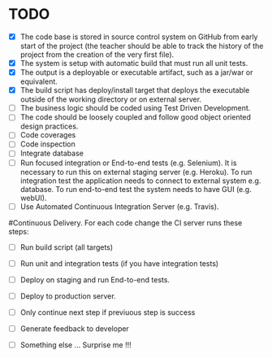 TODO
============
- [x] The code base is stored in source control system on GitHub from early start of the project (the teacher should be able to track the history of the project from the creation of the very first file).
- [x] The system is setup with automatic build that must run all unit tests.
- [x] The output is a deployable or executable artifact, such as a jar/war or equivalent.
- [x] The build script has deploy/install target that deploys the executable outside of the working directory or on external server.
- [ ] The business logic should be coded using Test Driven Development.
- [ ] The code should be loosely coupled and follow good object oriented design practices.
- [ ] Code coverages
- [ ] Code inspection
- [ ] Integrate database
- [ ] Run focused integration or End-to-end tests (e.g. Selenium). It is necessary to run this on external staging server (e.g. Heroku). To run integration test the application needs to connect to external system e.g. database. To run end-to-end test the system needs to have GUI (e.g. webUI).
- [ ] Use Automated Continuous Integration Server (e.g. Travis).

#Continuous Delivery. For each code change the CI server runs these steps:
- [ ] Run build script (all targets)
- [ ] Run unit and integration tests (if you have integration tests)
- [ ] Deploy on staging and run End-to-end tests.
- [ ] Deploy to production server.
- [ ] Only continue next step if previuous step is success
- [ ] Generate feedback to developer

- [ ] Something else ... Surprise me !!! 
 
